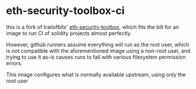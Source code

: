 # eth-security-toolbox-ci

this is a fork of trailofbits' [eth-security-toolbox](https://github.com/trailofbits/eth-security-toolbox), which fits the bill for an image to run CI of solidity projects almost perfectly.

However, github runners assume everything will run as the root user, which is not compatible with the aforementioned image using a non-root user, and trying to use it as-is causes runs to fail with various filesystem permission errors.

This image configures what is normally available upstream, using only the root user
